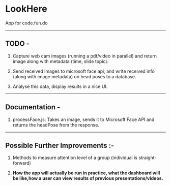 # LookHere

App for code.fun.do

-----------------------------------------------------------------------

## TODO -

1. Capture web cam images (running a pdf/video in parallel) and return image along with metadata (time, slide topic).

2. Send received images to microsoft face api, and write received info (along with image metadata) on head poses to a database.

3. Analyse this data, display results in a nice UI.

----------------------------------------------------------------

## Documentation - 

1. processFace.js: Takes an image, sends it to Microsoft Face API and returns the headPose from the response.


-------------------------------------------------------------------------


## Possible Further Improvements :-

1. Methods to measure attention level of a group (individual is straight-forward)

2. **How the app will actually be run in practice, what the dashboard will be like,how a user can view results of previous presentations/videos.**
